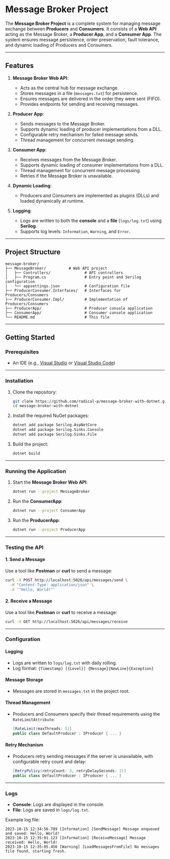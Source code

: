 # Message Broker Project

The **Message Broker Project** is a complete system for managing message exchange between **Producers** and **Consumers**. It consists of a **Web API** acting as the Message Broker, a **Producer App**, and a **Consumer App**. The system ensures message persistence, order preservation, fault tolerance, and dynamic loading of Producers and Consumers.

---

## Features
1. **Message Broker Web API**:
   - Acts as the central hub for message exchange.
   - Stores messages in a file (`messages.txt`) for persistence.
   - Ensures messages are delivered in the order they were sent (FIFO).
   - Provides endpoints for sending and receiving messages.

2. **Producer App**:
   - Sends messages to the Message Broker.
   - Supports dynamic loading of producer implementations from a DLL.
   - Configurable retry mechanism for failed message sends.
   - Thread management for concurrent message sending.

3. **Consumer App**:
   - Receives messages from the Message Broker.
   - Supports dynamic loading of consumer implementations from a DLL.
   - Thread management for concurrent message processing.
   - Retries if the Message Broker is unavailable.

4. **Dynamic Loading**:
   - Producers and Consumers are implemented as plugins (DLLs) and loaded dynamically at runtime.

5. **Logging**:
   - Logs are written to both the **console** and a **file** (`logs/log.txt`) using **Serilog**.
   - Supports log levels: `Information`, `Warning`, and `Error`.

---

## Project Structure
```
message-broker/
├── MessageBroker/          # Web API project
│   ├── Controllers/               # API controllers
│   ├── Program.cs                 # Entry point and Serilog configuration
│   └── appsettings.json           # Configuration file
├── ProducerConsumer.Interfaces/   # Interfaces for Producers/Consumers
├── ProducerConsumer.Impl/         # Implementation of Producers/Consumers
├── ProducerApp/                   # Producer console application
├── ConsumerApp/                   # Consumer console application
└── README.md                      # This file
```

---

## Getting Started

### Prerequisites
- An IDE (e.g., [Visual Studio](https://visualstudio.microsoft.com/) or [Visual Studio Code](https://code.visualstudio.com/))

---

### Installation
1. Clone the repository:
   ```bash
   git clone https://github.com/radical-p/message-broker-with-dotnet.git
   cd message-broker-with-dotnet
   ```

2. Install the required NuGet packages:
   ```bash
   dotnet add package Serilog.AspNetCore
   dotnet add package Serilog.Sinks.Console
   dotnet add package Serilog.Sinks.File
   ```

3. Build the project:
   ```bash
   dotnet build
   ```

---

### Running the Application
1. Start the **Message Broker Web API**:
   ```bash
   dotnet run --project MessageBroker
   ```

2. Run the **ConsumerApp**:
   ```bash
   dotnet run --project ConsumerApp
   ```

3. Run the **ProducerApp**:
   ```bash
   dotnet run --project ProducerApp
   ```

---

### Testing the API
#### 1. Send a Message
Use a tool like **Postman** or **curl** to send a message:
```bash
curl -X POST http://localhost:5026/api/messages/send \
  -H "Content-Type: application/json" \
  -d '"Hello, World!"'
```

#### 2. Receive a Message
Use a tool like **Postman** or **curl** to receive a message:
```bash
curl -X GET http://localhost:5026/api/messages/receive
```

---

### Configuration
#### Logging
- Logs are written to `logs/log.txt` with daily rolling.
- Log format: `{Timestamp} [{Level}] {Message}{NewLine}{Exception}`

#### Message Storage
- Messages are stored in `messages.txt` in the project root.

#### Thread Management
- Producers and Consumers specify their thread requirements using the `RateLimitAttribute`:
  ```csharp
  [RateLimit(maxThreads: 5)]
  public class DefaultProducer : IProducer { ... }
  ```

#### Retry Mechanism
- Producers retry sending messages if the server is unavailable, with configurable retry count and delay:
  ```csharp
  [RetryPolicy(retryCount: 3, retryDelaySeconds: 2)]
  public class DefaultProducer : IProducer { ... }
  ```

---

### Logs
- **Console**: Logs are displayed in the console.
- **File**: Logs are saved in `logs/log.txt`.

Example log file:
```
2023-10-15 12:34:56.789 [Information] [SendMessage] Message enqueued and saved: Hello, World!
2023-10-15 12:35:01.123 [Information] [ReceiveMessage] Message received: Hello, World!
2023-10-15 12:35:05.456 [Warning] [LoadMessagesFromFile] No messages file found, starting fresh.
```
